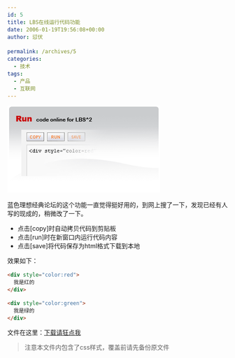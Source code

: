 ```yaml
---
id: 5
title: LBS在线运行代码功能
date: 2006-01-19T19:56:08+00:00
author: 愆伏

permalink: /archives/5
categories:
  - 技术
tags:
  - 产品
  - 互联网
---
```

![runcode](/wp-content/uploads/200601/20_190507_runcode.gif)

蓝色理想经典论坛的这个功能一直觉得挺好用的，到网上搜了一下，发现已经有人写的现成的，稍微改了一下。

- 点击[copy]时自动拷贝代码到剪贴板
- 点击[run]时在新窗口内运行代码内容
- 点击[save]将代码保存为html格式下载到本地


效果如下：

```html
<div style="color:red">
  我是红的
</div>
```

```html
<div style="color:green">
  我是绿的
</div>
```

文件在这里：[下载请狂点我](/wp-content/uploads/200601/20_191431_runcode.rar)

> 注意本文件内包含了css样式，覆盖前请先备份原文件